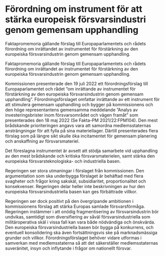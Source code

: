 # Förordning om instrument för att stärka europeisk försvarsindustri genom gemensam upphandling

Faktapromemoria gällande förslag till Europaparlamentets och rådets förordning om inrättandet av instrumentet för förstärkning av den europeiska försvarsindustrin genom gemensam upphandling.

Faktapromemoria gällande förslag till Europaparlamentets och rådets förordning om inrättandet av instrumentet för förstärkning av den europeiska försvarsindustrin genom gemensam upphandling.

Kommissionen presenterade den 19 juli 2022 ett förordningsförslag till Europaparlamentet och rådet ”om inrättande av instrumentet för förstärkning av den europeiska försvarsindustrin genom gemensam upphandling”. Förordningsförslaget omfattar inrättande av ett instrument för att stimulera gemensam upphandling och bygger på kommissionens och den höge representantens gemensamma meddelande ”Analys av investeringsbrister inom försvarsområdet och vägen framåt” som presenterades den 18 maj 2022 (Se Fakta-PM 2021/22:FPM104). Den mest brådskande prioriteringen angavs vara att samordna medlemsstaternas ansträngningar för att fylla på sina materiellager. Därtill presenterades flera förslag som på längre sikt skulle öka incitamentet för gemensam planering och anskaffning av försvarsmateriel.

Det föreslagna instrumentet är avsett att stödja samarbete vid upphandling av den mest brådskande och kritiska försvarsmaterielen, samt stärka den europeiska försvarsteknologiska- och industriella basen.

Regeringen ser stora utmaningar i förslaget från kommissionen. Den argumentation som ska underbygga förslaget är behäftad med flera svagheter och frågor kring sakskäl, subsidiaritet, proportionalitet och konsekvenser. Regeringen delar heller inte beskrivningen av hur den europeiska försvarsindustriella basen kan ges förbättrade villkor.

Regeringen ser dock positivt på den övergripande ambitionen i kommissionens förslag att stärka Europas samlade försvarsförmåga. Regeringen instämmer i att onödig fragmentisering av försvarsindustrin bör undvikas, samtidigt som diversifiering av såväl försvarsindustriella som militäroperativa skäl i vissa fall kan vara både nödvändiga och önskvärda. Den europeiska försvarsindustriella basen bör bygga på konkurrens, och eventuell konsolidering ska även fortsättningsvis ske på marknadsmässiga grunder och villkor. Förordningsförslaget behöver vidare utformas i samverkan med medlemsstaterna så att det säkerställer medlemsstaternas suveränitet, insyn och inflytande i frågor om nationellt försvar.
